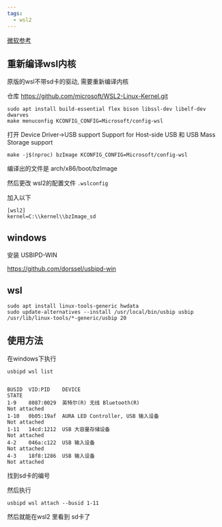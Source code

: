 ```yaml
---
tags:
  - wsl2
---
```




[微软参考](https://learn.microsoft.com/zh-cn/windows/wsl/connect-usb0)


## 重新编译wsl内核
原版的wsl不带sd卡的驱动, 需要重新编译内核

仓库 https://github.com/microsoft/WSL2-Linux-Kernel.git

```
sudo apt install build-essential flex bison libssl-dev libelf-dev dwarves
make menuconfig KCONFIG_CONFIG=Microsoft/config-wsl
```

打开 Device Driver->USB support  Support for Host-side USB 和 USB Mass Storage support

```
make -j$(nproc) bzImage KCONFIG_CONFIG=Microsoft/config-wsl
```

编译出的文件是 arch/x86/boot/bzImage

然后更改 wsl2的配置文件 `.wslconfig`

加入以下
```
[wsl2]
kernel=C:\\kernel\\bzImage_sd
```



## windows
安装 USBIPD-WIN

https://github.com/dorssel/usbipd-win

## wsl

```
sudo apt install linux-tools-generic hwdata
sudo update-alternatives --install /usr/local/bin/usbip usbip /usr/lib/linux-tools/*-generic/usbip 20
```

## 使用方法

在windows下执行 
```
usbipd wsl list


BUSID  VID:PID    DEVICE                                                        STATE
1-9    8087:0029  英特尔(R) 无线 Bluetooth(R)                                   Not attached
1-10   0b05:19af  AURA LED Controller, USB 输入设备                             Not attached
1-11   14cd:1212  USB 大容量存储设备                                            Not attached
4-2    046a:c122  USB 输入设备                                                  Not attached
4-3    18f8:1286  USB 输入设备                                                  Not attached
```

找到sd卡的编号

然后执行

```
usbipd wsl attach --busid 1-11
```

然后就能在wsl2 里看到 sd卡了



